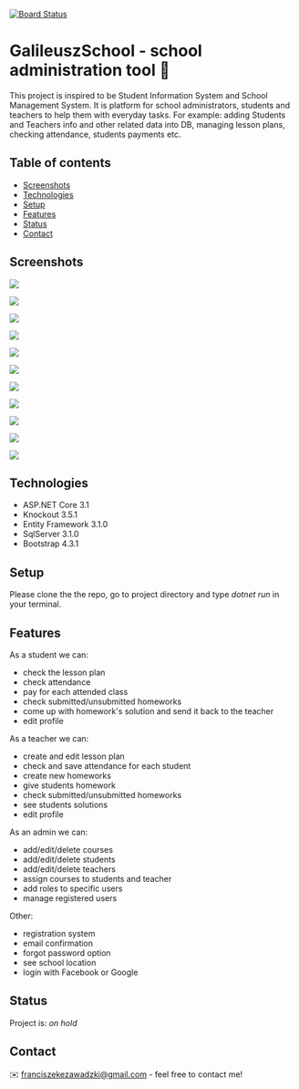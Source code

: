 [![Board Status](https://dev.azure.com/franciszekezawadzki/98f02072-aa8d-42fd-8153-3c736099964c/8e12f73e-4634-4923-b4b4-43986efcf423/_apis/work/boardbadge/1775633b-4ad4-4138-bc31-096b2ce645d1)](https://dev.azure.com/franciszekezawadzki/98f02072-aa8d-42fd-8153-3c736099964c/_boards/board/t/8e12f73e-4634-4923-b4b4-43986efcf423/Microsoft.RequirementCategory)
# GalileuszSchool - school administration tool :school:

This project is inspired to be Student Information System and School Management System. It
is platform for school administrators, students and teachers to help them with everyday
tasks. For example: adding Students and Teachers info and other related data into DB, managing lesson plans, checking
attendance, students payments etc.

## Table of contents
* [Screenshots](#screenshots)
* [Technologies](#technologies)
* [Setup](#setup)
* [Features](#features)
* [Status](#status)
* [Contact](#contact)

## Screenshots
![](./GalileuszSchool/wwwroot/media/GalileuszSchoolPics/g6.png)

![](./GalileuszSchool/wwwroot/media/GalileuszSchoolPics/g4.png)

![](./GalileuszSchool/wwwroot/media/GalileuszSchoolPics/g12.png)

![](./GalileuszSchool/wwwroot/media/GalileuszSchoolPics/g13.png)

![](./GalileuszSchool/wwwroot/media/GalileuszSchoolPics/g9.png)

![](./GalileuszSchool/wwwroot/media/GalileuszSchoolPics/g10.png)

![](./GalileuszSchool/wwwroot/media/GalileuszSchoolPics/g2.png)

![](./GalileuszSchool/wwwroot/media/GalileuszSchoolPics/g3.png)

![](./GalileuszSchool/wwwroot/media/GalileuszSchoolPics/g1.png)

![](./GalileuszSchool/wwwroot/media/GalileuszSchoolPics/g8.png)

![](./GalileuszSchool/wwwroot/media/GalileuszSchoolPics/14.png)

## Technologies
* ASP.NET Core 3.1
* Knockout 3.5.1
* Entity Framework 3.1.0 
* SqlServer 3.1.0
* Bootstrap 4.3.1

## Setup
Please clone the the repo, go to project directory and type _dotnet run_ in your terminal.

## Features
As a student we can:
* check the lesson plan
* check attendance 
* pay for each attended class
* check submitted/unsubmitted homeworks
* come up with homework's solution and send it back to the teacher
* edit profile

As a teacher we can:
* create and edit lesson plan
* check and save attendance for each student 
* create new homeworks
* give students homework
* check submitted/unsubmitted homeworks
* see students solutions
* edit profile

As an admin we can:
* add/edit/delete courses
* add/edit/delete students
* add/edit/delete teachers 
* assign courses to students and teacher
* add roles to specific users
* manage registered users

Other:
* registration system 
* email confirmation
* forgot password option
* see school location
* login with Facebook or Google

## Status
Project is: _on hold_

## Contact
:envelope: franciszekezawadzki@gmail.com - feel free to contact me!
